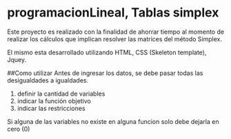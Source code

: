 # programacionLineal, Tablas simplex
Este proyecto es realizado con la finalidad de ahorrar tiempo al momento de realizar los cálculos que implican resolver las matrices del método Simplex. 

El mismo esta desarrollado utilizando HTML, CSS (Skeleton template), Jquey.

##Como utilizar
Antes de ingresar los datos, se debe pasar todas las desigualdades a igualdades.
  1. definir la cantidad de variables
  2. indicar la función objetivo
  3. indicar las restricciones

Si alguna de las variables no existe en alguna funcion solo debe dejarla en cero (0)


